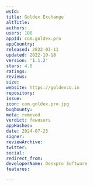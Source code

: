 ```yaml
---
wsId: 
title: Goldex Exchange
altTitle: 
authors: 
users: 100
appId: com.goldex.pro
appCountry: 
released: 2022-03-11
updated: 2022-10-18
version: '1.1.2'
stars: 4.8
ratings: 
reviews: 
size: 
website: https://goldexco.in
repository: 
issue: 
icon: com.goldex.pro.jpg
bugbounty: 
meta: removed
verdict: fewusers
appHashes: 
date: 2024-07-25
signer: 
reviewArchive: 
twitter: 
social: 
redirect_from: 
developerName: Denxpro Software
features: 

---
```


